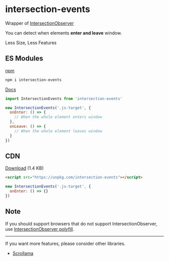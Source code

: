 # intersection-events
Wrapper of [IntersectionObserver](https://developer.mozilla.org/en-US/docs/Web/API/IntersectionObserver)

You can detect when elements **enter and leave** window.

Less Size, Less Features

## ES Modules

[npm](https://www.npmjs.com/package/intersection-events)

```sh
npm i intersection-events
```

[Docs](https://ko-yelie.github.io/intersection-events/class/src/index.js~IntersectionEvents.html)

```js
import IntersectionEvents from 'intersection-events'

new IntersectionEvents('.js-target', {
  onEnter: () => {
    // When the whole element enters window
  },
  onLeave: () => {
    // When the whole element leaves window
  }
})
```

## CDN

[Download](https://unpkg.com/intersection-events) (1.4 KB)

```html
<script src="https://unpkg.com/intersection-events"></script>
```

```js
new IntersectionEvents('.js-target', {
  onEnter: () => {}
})
```

## Note

If you should support browsers that do not support IntersectionObserver, use [IntersectionObserver polyfill](https://github.com/w3c/IntersectionObserver/tree/master/polyfill).

---

If you want more features, please consider other libraries.

- [Scrollama](https://github.com/russellgoldenberg/scrollama)
